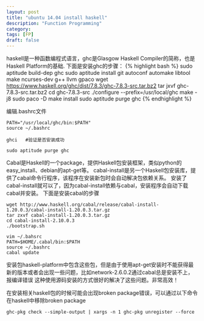 ```yaml
---
layout: post
title: "ubuntu 14.04 install haskell"
description: "Function Programming"
category: 
tags: [FP]
draft: false
---
```

haskell是一种函数编程式语言，ghc是Glasgow Haskell Compiler的简称，也是Haskell Platform的基础.   下面是安装ghc的步骤：
    {% highlight bash %}
    sudo aptitude build-dep ghc
    sudo aptitude install git autoconf automake libtool make ncurses-dev g++ llvm gpaco
    wget https://www.haskell.org/ghc/dist/7.8.3/ghc-7.8.3-src.tar.bz2
    tar jxvf ghc-7.8.3-src.tar.bz2
    cd ghc-7.8.3-src
    ./configure --prefix=/usr/local/ghc
    make -j8
    sudo paco -D make install
    sudo aptitude purge ghc
    {% endhighlight %}

编辑.bashrc文件

    PATH="/usr/local/ghc/bin:$PATH"
    source ~/.bashrc

    ghci   #验证是否安装成功

    sudo aptitude purge ghc 

Cabal是Haskell的一个package，提供Haskell包安装框架，类似python的easy_install、debian的apt-get等。
cabal-install是另一个Haskell包安装库，提供了cabal命令行程序，该程序在安装新包时会自动解决包依赖关系。
安装了cabal-install就可以了，因为cabal-install依赖与cabal，安装程序会自动下载cabal并安装。
下面是安装cabal的步骤
   
    wget http://www.haskell.org/cabal/release/cabal-install-1.20.0.3/cabal-install-1.20.0.3.tar.gz
    tar zxvf cabal-install-1.20.0.3.tar.gz
    cd cabal-install-2.10.0.3
    ./bootstrap.sh

    vim ~/.bahsrc
    PATH=$HOME/.cabal/bin:$PATH
    source ~/.bashrc
    cabal update

安装包haskell-platform中包含这些包，但是由于使用apt-get安装时不能获得最新的版本或者会出现一些问题，比如network-2.6.0.2通过cabal总是安装不上，报编译错误
这种使用源码安装的方式很好的解决了这些问题。非常高效！

在安装相关haskell包的时候可能会出现broken package错误，可以通过以下命令在haskell中移除broken package

    ghc-pkg check --simple-output | xargs -n 1 ghc-pkg unregister --force

